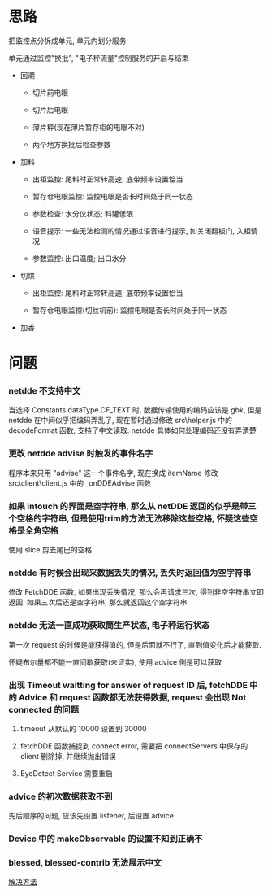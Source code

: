 # 思路

把监控点分拆成单元, 单元内划分服务

单元通过监控"换批", "电子秤流量"控制服务的开启与结束

- 回潮

  - 切片前电眼

  - 切片后电眼

  - 薄片秤(现在薄片暂存柜的电眼不对)

  - 两个地方换批后检查参数

- 加料

  - 出柜监控: 尾料时正常转高速; 底带频率设置恰当

  - 暂存仓电眼监控: 监控电眼是否长时间处于同一状态

  - 参数检查: 水分仪状态; 料罐低限

  - 语音提示: 一些无法检测的情况通过语音进行提示, 如关闭翻板门, 入柜情况

  - 参数监控: 出口温度; 出口水分

- 切烘

  - 出柜监控: 尾料时正常转高速; 底带频率设置恰当

  - 暂存仓电眼监控(切丝机前): 监控电眼是否长时间处于同一状态

- 加香


# 问题

### netdde 不支持中文

当选择 Constants.dataType.CF_TEXT 时, 数据传输使用的编码应该是 gbk, 但是 netdde 在中间似乎把编码弄乱了, 现在暂时通过修改 src\helper.js 中的 decodeFormat 函数, 支持了中文读取. netdde 具体如何处理编码还没有弄清楚 

### 更改 netdde advise 时触发的事件名字

程序本来只用 "advise" 这一个事件名字, 现在换成 itemName
修改 src\client\client.js 中的 _onDDEAdvise 函数

### 如果 intouch 的界面是空字符串, 那么从 netDDE 返回的似乎是带三个空格的字符串, 但是使用trim的方法无法移除这些空格, 怀疑这些空格是全角空格

使用 slice 剪去尾巴的空格

### netdde 有时候会出现采数据丢失的情况, 丢失时返回值为空字符串

修改 FetchDDE 函数, 如果出现丢失情况, 那么会再请求三次, 得到非空字符串立即返回. 如果三次后还是空字符串, 那么就返回这个空字符串

### netdde 无法一直成功获取筒生产状态, 电子秤运行状态

第一次 request 的时候是能获得值的, 但是后面就不行了, 直到值变化后才能获取.

怀疑布尔量都不能一直间歇获取(未证实), 使用 advice 倒是可以获取

### 出现 Timeout waitting for answer of request ID 后, fetchDDE 中的 Advice 和 request 函数都无法获得数据, request 会出现 Not connected 的问题

1. timeout 从默认的 10000 设置到 30000

2. fetchDDE 函数捕捉到 connect error, 需要把 connectServers 中保存的 client 删除掉, 并继续抛出错误

3. EyeDetect Service 需要重启

### advice 的初次数据获取不到

先后顺序的问题, 应该先设置 listener, 后设置 advice

### Device 中的 makeObservable 的设置不知到正确不

### blessed, blessed-contrib 无法展示中文
[解决方法](https://github.com/chjj/blessed/issues/377)



